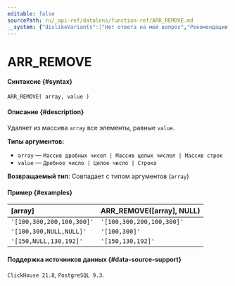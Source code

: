 ```yaml
---
editable: false
sourcePath: ru/_api-ref/datalens/function-ref/ARR_REMOVE.md
__system: {"dislikeVariants":["Нет ответа на мой вопрос","Рекомендации не помогли","Содержание не соответствует заголовку","Другое"]}
---
```


# ARR_REMOVE



#### Синтаксис {#syntax}


```
ARR_REMOVE( array, value )
```

#### Описание {#description}
Удаляет из массива `array` все элементы, равные `value`.

**Типы аргументов:**
- `array` — `Массив дробных чисел | Массив целых числел | Массив строк`
- `value` — `Дробное число | Целое число | Строка`


**Возвращаемый тип**: Совпадает с типом аргументов (`array`)

#### Пример {#examples}



| **[array]**               | **ARR_REMOVE([array], NULL)**   |
|:--------------------------|:--------------------------------|
| `'[100,300,200,100,300]'` | `'[100,300,200,100,300]'`       |
| `'[100,300,NULL,NULL]'`   | `'[100,300]'`                   |
| `'[150,NULL,130,192]'`    | `'[150,130,192]'`               |




#### Поддержка источников данных {#data-source-support}

`ClickHouse 21.8`, `PostgreSQL 9.3`.
